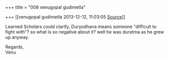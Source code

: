 +++
title = "008 venugopal gudimetla"

+++
[[venugopal gudimetla	2013-12-12, 11:03:05 [Source](https://groups.google.com/g/samskrita/c/Hd_Xp7QZ3ZM)]]



Learned Scholars could clarify, Duryodhana means someone "difficult to fight with"? so what is so negative about it? well he was duratma as he grew up anyway.  
  
Regards,  
Venu  

